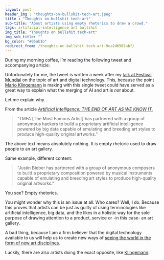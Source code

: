 ```yaml
---
layout: post
header_img : "thoughts-on-bullshit-tech-art.jpeg"
title : "Thoughts on bullshit tech-art"
sub-title: "About artists using empty rhetorics to draw a crowd."
tags: artificial-intelligence art bullshit
img_title: "Thoughts on bullshit tech-art"
img_sub_title: ""
bg_color: "#05ab1b"
redirect_from: /thoughts-on-bullshit-tech-art-9ea2d6507abf/
---
```


During my morning coffee, I’m reading the following tweet and accompanying article:


> [](https://twitter.com/quasimondo/status/881064561310400512)


Unfortunately for me, the tweet is written a week after my [talk at Festival Mundial](https://twitter.com/bobvanluijt/status/878603726239531008) on the topic of art and digital technology. This, because the point [Mario Klingemann](http://mario-klingemann.tumblr.com) is making with this single tweet could have served as a great way to explain what the merging of AI and art is _not_ about.

Let me explain why.

From the article [_Artificial Intelligence: THE END OF ART AS WE KNOW IT._](https://medium.com/@gomattymo/artificial-intelligence-the-end-of-art-as-we-know-it-bc6655fb18b6)

> “TMFA [The Most Famous Artist] has partnered with a group of anonymous hackers to build a proprietary artificial intelligence powered by big data capable of emulating and breeding art styles to produce high-quality original artworks.”

The above text means absolutely nothing. It is empty rhetoric used to draw people to an art gallery.

Same example, different content:

> “Justin Bieber has partnered with a group of anonymous composers to build a proprietary composition powered by musical instruments capable of emulating and breeding art styles to produce high-quality original artworks.”

You see? Empty rhetorics.

You might wonder why this is an issue at all. Who cares? Well, I do. Because this proves that artists can be just as guilty of using terminologies like artificial intelligence, big data, and the likes in a holistic way for the sole purpose of drawing attention to a product, service or -in this case- an art gallery.

A bad thing, because I am a firm believer that the digital technology available to us will help us to create new ways of [seeing the world in the form of new art disciplines](https://bob.wtf/technology-as-an-aesthetic-discipline-300eba3179f0).

Luckily, there are also artists doing the exact opposite, like [Klingemann](https://www.youtube.com/watch?v=F_cNRzlClnk).
